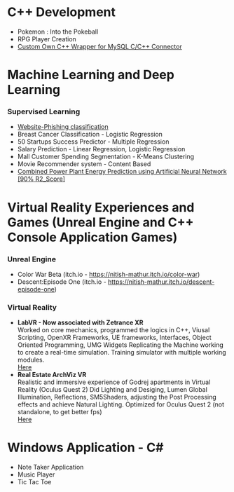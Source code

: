 # C++ Development
- Pokemon : Into the Pokeball
- RPG Player Creation
- [Custom Own C++ Wrapper for MySQL C/C++ Connector](https://github.com/mathur-nitish/Wrapper-for-MySQL---Structured-Query-Language)<br>

# Machine Learning and Deep Learning
### Supervised Learning
- [Website-Phishing classification](https://github.com/mathur-nitish/Website-Phishing-Classification/tree/main)<br>
- Breast Cancer Classification - Logistic Regression<br>
- 50 Startups Success Predictor - Multiple Regression<br>
- Salary Prediction - Linear Regression, Logistic Regression<br>
- Mall Customer Spending Segmentation - K-Means Clustering
- Movie Recommender system - Content Based
- [Combined Power Plant Energy Prediction using Artificial Neural Network [90% R2_Score]](https://github.com/mathur-nitish/Combined-Power-Plant-Energy-Prediction-ANN-)


# Virtual Reality Experiences and Games (Unreal Engine and C++ Console Application Games)
### Unreal Engine

- Color War Beta (itch.io - https://nitish-mathur.itch.io/color-war)
- Descent:Episode One (itch.io - https://nitish-mathur.itch.io/descent-episode-one)

### Virtual Reality
* **LabVR -  Now associated with Zetrance XR** <br>
Worked on core mechanics, programmed the logics in C++, Viusal Scripting, OpenXR Frameworks, UE frameworks, Interfaces, Object Oriented Programming, UMG Widgets
Replicating the Machine working to create a real-time simulation. Training simulator with multiple working modules. <br>
[Here](https://www.linkedin.com/posts/mathur-nitish_ev-batterytech-innovation-activity-7136608419909648385-4_44?utm_source=share&utm_medium=member_desktop)
* **Real Estate ArchViz VR** <br>
Realistic and immersive experience of Godrej apartments in Virtual Reality (Oculus Quest 2)
Did Lighting and Desiging, Lumen Global Illumination, Reflections, SM5Shaders, adjusting the Post Processing effects and achieve Natural Lighting.
Optimized for Oculus Quest 2 (not standalone, to get better fps) <br>
[Here](https://www.linkedin.com/posts/mathur-nitish_godrejproperties-unrealengine5-virtualrealityexperience-activity-7100340100076630017-vmlo?utm_source=share&utm_medium=member_desktop)


# Windows Application - C#
- Note Taker Application
- Music Player
- Tic Tac Toe
